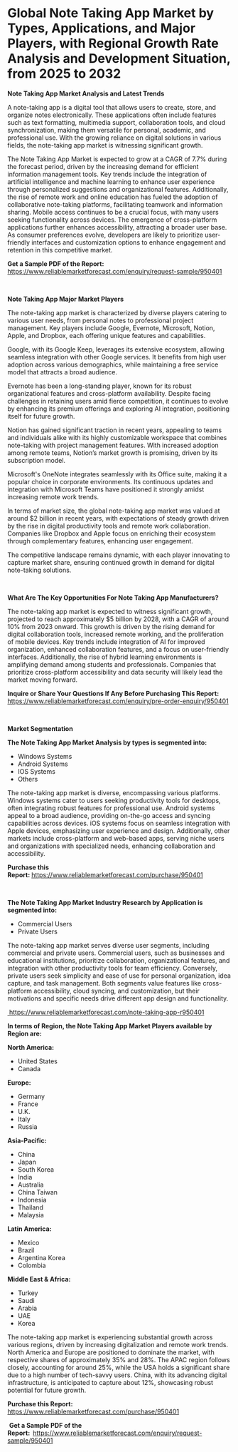 <p><h1>Global Note Taking App Market by Types, Applications, and Major Players, with Regional Growth Rate Analysis and Development Situation, from 2025 to 2032</h1></p><p><strong>Note Taking App Market Analysis and Latest Trends</strong></p>
<p><p>A note-taking app is a digital tool that allows users to create, store, and organize notes electronically. These applications often include features such as text formatting, multimedia support, collaboration tools, and cloud synchronization, making them versatile for personal, academic, and professional use. With the growing reliance on digital solutions in various fields, the note-taking app market is witnessing significant growth.</p><p>The Note Taking App Market is expected to grow at a CAGR of 7.7% during the forecast period, driven by the increasing demand for efficient information management tools. Key trends include the integration of artificial intelligence and machine learning to enhance user experience through personalized suggestions and organizational features. Additionally, the rise of remote work and online education has fueled the adoption of collaborative note-taking platforms, facilitating teamwork and information sharing. Mobile access continues to be a crucial focus, with many users seeking functionality across devices. The emergence of cross-platform applications further enhances accessibility, attracting a broader user base. As consumer preferences evolve, developers are likely to prioritize user-friendly interfaces and customization options to enhance engagement and retention in this competitive market.</p></p>
<p><strong>Get a Sample PDF of the Report:&nbsp;</strong> <a href="https://www.reliablemarketforecast.com/enquiry/request-sample/950401?utm_campaign=2779&utm_medium=2&utm_source=Github&utm_content=ia&utm_term=16042025&utm_id=note-taking-app">https://www.reliablemarketforecast.com/enquiry/request-sample/950401</a></p>
<p>&nbsp;</p>
<p><strong>Note Taking App Major Market Players</strong></p>
<p><p>The note-taking app market is characterized by diverse players catering to various user needs, from personal notes to professional project management. Key players include Google, Evernote, Microsoft, Notion, Apple, and Dropbox, each offering unique features and capabilities.</p><p>Google, with its Google Keep, leverages its extensive ecosystem, allowing seamless integration with other Google services. It benefits from high user adoption across various demographics, while maintaining a free service model that attracts a broad audience.</p><p>Evernote has been a long-standing player, known for its robust organizational features and cross-platform availability. Despite facing challenges in retaining users amid fierce competition, it continues to evolve by enhancing its premium offerings and exploring AI integration, positioning itself for future growth. </p><p>Notion has gained significant traction in recent years, appealing to teams and individuals alike with its highly customizable workspace that combines note-taking with project management features. With increased adoption among remote teams, Notion’s market growth is promising, driven by its subscription model. </p><p>Microsoft's OneNote integrates seamlessly with its Office suite, making it a popular choice in corporate environments. Its continuous updates and integration with Microsoft Teams have positioned it strongly amidst increasing remote work trends.</p><p>In terms of market size, the global note-taking app market was valued at around $2 billion in recent years, with expectations of steady growth driven by the rise in digital productivity tools and remote work collaboration. Companies like Dropbox and Apple focus on enriching their ecosystem through complementary features, enhancing user engagement.</p><p>The competitive landscape remains dynamic, with each player innovating to capture market share, ensuring continued growth in demand for digital note-taking solutions.</p></p>
<p>&nbsp;</p>
<p><strong>What Are The Key Opportunities For Note Taking App Manufacturers?</strong></p>
<p><p>The note-taking app market is expected to witness significant growth, projected to reach approximately $5 billion by 2028, with a CAGR of around 10% from 2023 onward. This growth is driven by the rising demand for digital collaboration tools, increased remote working, and the proliferation of mobile devices. Key trends include integration of AI for improved organization, enhanced collaboration features, and a focus on user-friendly interfaces. Additionally, the rise of hybrid learning environments is amplifying demand among students and professionals. Companies that prioritize cross-platform accessibility and data security will likely lead the market moving forward.</p></p>
<p><strong>Inquire or Share Your Questions If Any Before Purchasing This Report:</strong> <a href="https://www.reliablemarketforecast.com/enquiry/pre-order-enquiry/950401?utm_campaign=2779&utm_medium=2&utm_source=Github&utm_content=ia&utm_term=16042025&utm_id=note-taking-app">https://www.reliablemarketforecast.com/enquiry/pre-order-enquiry/950401</a></p>
<p>&nbsp;</p>
<p><strong>Market Segmentation</strong></p>
<p><strong>The Note Taking App Market Analysis by types is segmented into:</strong></p>
<p><ul><li>Windows Systems</li><li>Android Systems</li><li>IOS Systems</li><li>Others</li></ul></p>
<p><p>The note-taking app market is diverse, encompassing various platforms. Windows systems cater to users seeking productivity tools for desktops, often integrating robust features for professional use. Android systems appeal to a broad audience, providing on-the-go access and syncing capabilities across devices. iOS systems focus on seamless integration with Apple devices, emphasizing user experience and design. Additionally, other markets include cross-platform and web-based apps, serving niche users and organizations with specialized needs, enhancing collaboration and accessibility.</p></p>
<p><strong>Purchase this Report:&nbsp;</strong><a href="https://www.reliablemarketforecast.com/purchase/950401?utm_campaign=2779&utm_medium=2&utm_source=Github&utm_content=ia&utm_term=16042025&utm_id=note-taking-app">https://www.reliablemarketforecast.com/purchase/950401</a></p>
<p>&nbsp;</p>
<p><strong>The Note Taking App Market Industry Research by Application is segmented into:</strong></p>
<p><ul><li>Commercial Users</li><li>Private Users</li></ul></p>
<p><p>The note-taking app market serves diverse user segments, including commercial and private users. Commercial users, such as businesses and educational institutions, prioritize collaboration, organizational features, and integration with other productivity tools for team efficiency. Conversely, private users seek simplicity and ease of use for personal organization, idea capture, and task management. Both segments value features like cross-platform accessibility, cloud syncing, and customization, but their motivations and specific needs drive different app design and functionality.</p></p>
<p><a href="https://www.reliablemarketforecast.com/note-taking-app-r950401?utm_campaign=2779&utm_medium=2&utm_source=Github&utm_content=ia&utm_term=16042025&utm_id=note-taking-app">&nbsp;https://www.reliablemarketforecast.com/note-taking-app-r950401</a></p>
<p><strong>In terms of Region, the Note Taking App Market Players available by Region are:</strong></p>
<p>
    <p> <strong> North America: </strong>
        <ul>
            <li>United States</li>
            <li>Canada</li>
        </ul>
        </p> 
    <p> <strong> Europe: </strong>
        <ul>
            <li>Germany</li>
            <li>France</li>
            <li>U.K.</li>
            <li>Italy</li>
            <li>Russia</li>
        </ul>
        </p> 
    <p> <strong> Asia-Pacific: </strong>
        <ul>
            <li>China</li>
            <li>Japan</li>
            <li>South Korea</li>
            <li>India</li>
            <li>Australia</li>
            <li>China Taiwan</li>
            <li>Indonesia</li>
            <li>Thailand</li>
            <li>Malaysia</li>
        </ul>
        </p> 
    <p> <strong> Latin America: </strong>
        <ul>
            <li>Mexico</li>
            <li>Brazil</li>
            <li>Argentina Korea</li>
            <li>Colombia</li>
        </ul>
        </p> 
    <p> <strong> Middle East & Africa: </strong>
        <ul>
            <li>Turkey</li>
            <li>Saudi</li>
            <li>Arabia</li>
            <li>UAE</li>
            <li>Korea</li>
        </ul>
    </p>
    </p>
<p><p>The note-taking app market is experiencing substantial growth across various regions, driven by increasing digitalization and remote work trends. North America and Europe are positioned to dominate the market, with respective shares of approximately 35% and 28%. The APAC region follows closely, accounting for around 25%, while the USA holds a significant share due to a high number of tech-savvy users. China, with its advancing digital infrastructure, is anticipated to capture about 12%, showcasing robust potential for future growth.</p></p>
<p><strong>Purchase this Report: </strong><a href="https://www.reliablemarketforecast.com/purchase/950401?utm_campaign=2779&utm_medium=2&utm_source=Github&utm_content=ia&utm_term=16042025&utm_id=note-taking-app">https://www.reliablemarketforecast.com/purchase/950401</a></p>
<p>&nbsp;<strong>Get a Sample PDF of the Report:&nbsp;&nbsp;</strong><a href="https://www.reliablemarketforecast.com/enquiry/request-sample/950401?utm_campaign=2779&utm_medium=2&utm_source=Github&utm_content=ia&utm_term=16042025&utm_id=note-taking-app">https://www.reliablemarketforecast.com/enquiry/request-sample/950401</a></p>
<p><strong></strong></p>
<p><p></p><p></p><p></p></p>